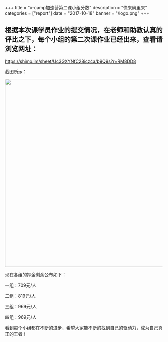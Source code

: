 +++
title = "x-camp加速营第二课小组分数"
description = "快来碗里来"
categories = ["report"]
date = "2017-10-18"
banner = "/logo.png"
+++
## 根据本次课学员作业的提交情况，在老师和助教认真的评比之下，每个小组的第二次课作业已经出来，查看请浏览网址：


https://shimo.im/sheet/Uc3GXYNfC28icz4a/b9Q9s?r=RM8DD8


截图所示：


<img src="/atom_pitcure/lesson2-score.png" width="600">


现在各组的押金剩余公布如下：


一组：709元/人


二组：819元/人


三组：969元/人


四组：969元/人


看到每个小组都在不断的进步，希望大家能不断的找到自己的驱动力，成为自己真正的王者！
